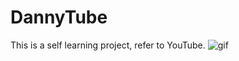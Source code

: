 # DannyTube
This is a self learning project, refer to YouTube.
![gif](https://github.com/hongbozheng/DannyTube/edit/master/DannyTube/DannyTube.gif)
